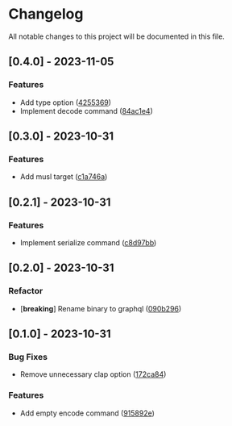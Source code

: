 # Changelog

All notable changes to this project will be documented in this file.

## [0.4.0] - 2023-11-05

### Features

- Add type option ([4255369](https://github.com/martindisch/graphql-tools/commit/425536976eb538bc57290c32b0e883cf03d62045))
- Implement decode command ([84ac1e4](https://github.com/martindisch/graphql-tools/commit/84ac1e47fd4bea670a1e400557c38a8dfa4c5b5d))

## [0.3.0] - 2023-10-31

### Features

- Add musl target ([c1a746a](https://github.com/martindisch/graphql-tools/commit/c1a746a27cc77853e07e09392425ae8d984c9226))

## [0.2.1] - 2023-10-31

### Features

- Implement serialize command ([c8d97bb](https://github.com/martindisch/graphql-tools/commit/c8d97bb5ce0b04eb11e83afe4f8cd0b0a079cd1a))

## [0.2.0] - 2023-10-31

### Refactor

- [**breaking**] Rename binary to graphql ([090b296](https://github.com/martindisch/graphql-tools/commit/090b29656ac2b6b4efea8028f7c67dc2ec0200c2))

## [0.1.0] - 2023-10-31

### Bug Fixes

- Remove unnecessary clap option ([172ca84](https://github.com/martindisch/graphql-tools/commit/172ca844cffd50154d7a51fd017259b94890335c))

### Features

- Add empty encode command ([915892e](https://github.com/martindisch/graphql-tools/commit/915892e6b97f3c450ca153b0358fa4d5de034527))

<!-- generated by git-cliff -->
